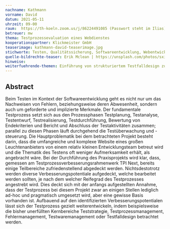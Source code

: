 ```yaml
---
nachname: Kathmann
vorname: David
datum: 2021-05-11
uhrzeit: 09-00
raum:  https://th-koeln.zoom.us/j/86224491085 (Passwort steht im Ilias) Präsentation
betreuer: mw
thema: Testprozessevaluation eines Webdienstes
kooperationspartner: Klickmeister GmbH
teaserimage: kathmann-david-teaserimage.jpg
stichworte: Testen, Qualitätssicherung, Softwareentwicklung, Webentwicklung
quelle-bildrechte-teaser: Erik Mclean | https://unsplash.com/photos/sxiSod0tyYQ
hinweise:
weiterfuehrende-themen: Einführung von strukturiertem Testfalldesign zur Qualitätssicherung | Ausbau des bestehenden Fehlermanagements zur vollständigeren und präziseren Fehleranalyse
---
```


## Abstract

Beim Testen im Kontext der Softwareentwicklung geht es nicht nur um das Nachweisen von Fehlern, beziehungsweise deren Abwesenheit, sondern auch um geforderte und implizierte Merkmale.
Der fundamentale Testprozess setzt sich aus den Prozessphasen Testplanung, Testanalyse, Testentwurf, Testrealisierung, Testdurchführung, Bewertung von Endekriterien und Bericht und Abschluss der Testaktivitäten zusammen; parallel zu diesen Phasen läuft durchgehend die Testüberwachung und -steuerung.
Die Hauptproblematik bei dem betrachteten Projekt besteht darin, dass die umfangreiche und komplexe Website eines großen Leuchtenanbieters von einem relativ kleinen Entwicklungsteam betreut wird und die Thematik des Testens oft weniger Aufmerksamkeit erhält, als angebracht wäre.
Bei der Durchführung des Praxisprojekts wird klar, dass, gemessen am Testprozessverbesserungsrahmenwerk TPI Next, bereits einige Teilbereiche zufriedenstellend abgedeckt werden. Nichtsdestotrotz werden diverse Verbesserungspotentiale aufgedeckt, welche bearbeitet werden sollten, je nach dem welcher Reifegrad des Testprozesses angestrebt wird.
Dies deckt sich mit der anfangs aufgestellten Annahme, dass der Testprozess bei diesem Projekt zwar an einigen Stellen lediglich ad-hoc und pragmatisch umgesetzt wird, aber eine gewisse Basis vorhanden ist.
Aufbauend auf den identifizierten Verbesserungspotentialen lässt sich der Testprozess gezielt weiterentwickeln, indem beispielsweise die bisher unerfüllten Kernbereiche Teststrategie, Testprozessmanagement, Fehlermanagement, Testwaremanagement oder Testfalldesign betrachtet werden.
